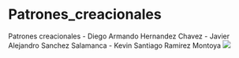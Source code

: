 # Patrones_creacionales
Patrones creacionales - Diego Armando Hernandez Chavez - Javier Alejandro Sanchez Salamanca - Kevin Santiago Ramirez Montoya
![](Patrones_de_diseño.png)